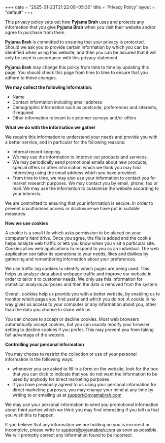 +++
date  = "2025-01-23T21:22:09+05:30"
title = 'Privacy Policy'
layout = "default"
+++

This privacy policy sets out how **Pyjama Brah** uses and protects any information that you give **Pyjama Brah** when you visit their website and/or agree to purchase from them.

**Pyjama Brah** is committed to ensuring that your privacy is protected. Should we ask you to provide certain information by which you can be identified when using this website, and then you can be assured that it will only be used in accordance with this privacy statement.

**Pyjama Brah** may change this policy from time to time by updating this page. You should check this page from time to time to ensure that you adhere to these changes.

**We may collect the following information:**
- Name
- Contact information including email address
- Demographic information such as postcode, preferences and interests, if required
- Other information relevant to customer surveys and/or offers

**What we do with the information we gather**

We require this information to understand your needs and provide you with a better service, and in particular for the following reasons:
- Internal record keeping.
- We may use the information to improve our products and services.
- We may periodically send promotional emails about new products, special offers or other information which we think you may find interesting using the email address which you have provided.
- From time to time, we may also use your information to contact you for market research purposes. We may contact you by email, phone, fax or mail. We may use the information to customise the website according to your interests.

We are committed to ensuring that your information is secure. In order to prevent unauthorised access or disclosure we have put in suitable measures.

**How we use cookies**

A cookie is a small file which asks permission to be placed on your computer's hard drive. Once you agree, the file is added and the cookie helps analyze web traffic or lets you know when you visit a particular site. Cookies allow web applications to respond to you as an individual. The web application can tailor its operations to your needs, likes and dislikes by gathering and remembering information about your preferences.

We use traffic log cookies to identify which pages are being used. This helps us analyze data about webpage traffic and improve our website in order to tailor it to customer needs. We only use this information for statistical analysis purposes and then the data is removed from the system.

Overall, cookies help us provide you with a better website, by enabling us to monitor which pages you find useful and which you do not. A cookie in no way gives us access to your computer or any information about you, other than the data you choose to share with us.

You can choose to accept or decline cookies. Most web browsers automatically accept cookies, but you can usually modify your browser setting to decline cookies if you prefer. This may prevent you from taking full advantage of the website.

**Controlling your personal information**

You may choose to restrict the collection or use of your personal information in the following ways:
- whenever you are asked to fill in a form on the website, look for the box that you can click to indicate that you do not want the information to be used by anybody for direct marketing purposes
- if you have previously agreed to us using your personal information for direct marketing purposes, you may change your mind at any time by writing to or emailing us at [support@pyjamabrah.com](mailto:support@pyjamabrah.com)

We may use your personal information to send you promotional information about third parties which we think you may find interesting if you tell us that you wish this to happen.

If you believe that any information we are holding on you is incorrect or incomplete, please write to [support@pyjamabrah.com](mailto:support@pyjamabrah.com) as soon as possible. We will promptly correct any information found to be incorrect.
